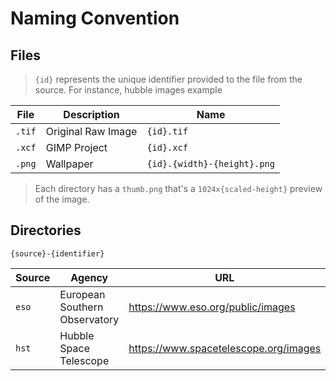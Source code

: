 # Naming Convention

## Files

> `{id}` represents the unique identifier provided to the file from the source. For instance, hubble images example

File | Description | Name
-----|-------------|-----
`.tif` | Original Raw Image | `{id}.tif`
`.xcf` | GIMP Project | `{id}.xcf`
`.png` | Wallpaper | `{id}.{width}-{height}.png`

> Each directory has a `thumb.png` that's a `1024x{scaled-height}` preview of the image.

## Directories

`{source}-{identifier}`

Source | Agency | URL
-------|--------|----
`eso` | European Southern Observatory | https://www.eso.org/public/images
`hst` | Hubble Space Telescope | https://www.spacetelescope.org/images